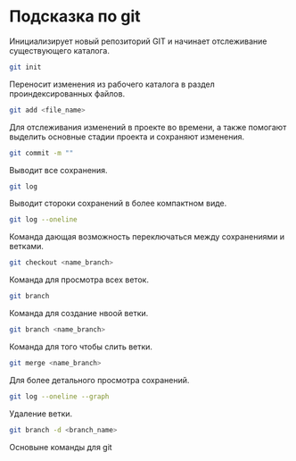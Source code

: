 # Подсказка по git
Инициализирует новый репозиторий GIT и начинает отслеживание существующего каталога.
```sh
git init 
```
Переносит изменения из рабочего каталога в раздел проиндексированных файлов.
```sh
git add <file_name>
```
Для отслеживания изменений в проекте во времени, а также помогают выделить основные стадии проекта и сохраняют изменения.
```sh
git commit -m ""
```
Выводит все сохранения.
```sh
git log 
```
Выводит стороки сохранений в более компактном виде.
```sh
git log --oneline
```
Команда дающая возможность переключаться между сохранениями и ветками.
```sh
git checkout <name_branch>
```
Команда для просмотра всех веток.
```sh 
git branch
```
Команда для создание нвоой ветки.
```sh 
git branch <name_branch>
```
Команда для того чтобы слить ветки.
```sh 
git merge <name_branch> 
```
Для более детального просмотра сохранений.
```sh
git log --oneline --graph
```
Удаление ветки.
```sh 
git branch -d <branch_name>
```
Основыне команды для git 
